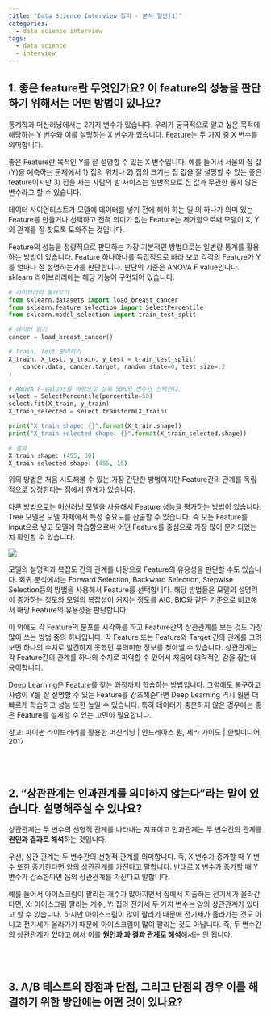```yaml
---
title: "Data Science Interview 정리 - 분석 일반(1)"
categories:
  - data science interview
tags:
  - data science
  - interview
---
```


## 1. 좋은 feature란 무엇인가요? 이 feature의 성능을 판단하기 위해서는 어떤 방법이 있나요?

통계학과 머신러닝에서는 2가지 변수가 있습니다. 우리가 궁극적으로 알고 싶은 목적에 해당하는 Y 변수와 이를 설명하는 X 변수가 있습니다. Feature는 두 가지 중 X 변수를 의미합니다. 

좋은 Feature란 목적인 Y를 잘 설명할 수 있는 X 변수입니다. 예를 들어서 서울의 집 값(Y)을 예측하는 문제에서 1) 집의 위치나 2) 집의 크기는 집 값을 잘 설명할 수 있는 좋은 feature이지만 3) 집을 사는 사람의 발 사이즈는 일반적으로 집 값과 무관한 좋지 않은 변수라고 할 수 있습니다.

데이터 사이언티스트가 모델에 데이터를 넣기 전에 해야 하는 일 의 하나가 의미 있는 Feature를 만들거나 선택하고 전혀 의미가 없는 Feature는 제거함으로써 모델이 X, Y의 관계를 잘 찾도록 도와주는 것입니다.



Feature의 성능을 정량적으로 판단하는 가장 기본적인 방법으로는 일변량 통계를 활용하는 방법이 있습니다. Feature 하나하나를 독립적으로 바라 보고 각각의 Feature가 Y를 얼마나 잘 설명하는가를 판단합니다. 판단의 기준은 ANOVA F value입니다. sklearn 라이브러리에는 해당 기능이 구현되어 있습니다.

```python
# 라이브러리 불러오기
from sklearn.datasets import load_breast_cancer
from sklearn.feature_selection import SelectPercentile
from sklearn.model_selection import train_test_split

# 데이터 읽기
cancer = load_breast_cancer()

# Train, Test 분리하기
X_train, X_test, y_train, y_test = train_test_split(
    cancer.data, cancer.target, random_state=0, test_size=.2
)

# ANOVA F-values를 바탕으로 상위 50%의 변수만 선택한다.
select = SelectPercentile(percentile=50)
select.fit(X_train, y_train)
X_train_selected = select.transform(X_train)

print("X_train shape: {}".format(X_train.shape))
print("X_train selected shape: {}".format(X_train_selected.shape))

# 결과
X_train shape: (455, 30)
X_train selected shape: (455, 15)
```

위의 방법은 처음 시도해볼 수 있는 가장 간단한 방법이지만 Feature간의 관계를 독립적으로 상정한다는 점에서 한계가 있습니다. 

다른 방법으로는 머신러닝 모델을 사용해서 Feature 성능을 평가하는 방법이 있습니다. Tree 모델은 모델 자체에서 특성 중요도를 산출할 수 있습니다. 즉 모든 Feature를 Input으로 넣고 모델에 학습함으로써 어떤 Feature를 중심으로 가장 많이 분기되었는지 확인할 수 있습니다.

![](/Users/lifesailor/Desktop/project/lifesailor/github/data-science-interview-answer/image/feature-importance.png)

모델의 설명력과 복잡도 간의 관계를 바탕으로 Feature의 유용성을 판단할 수도 있습니다. 회귀 분석에서는 Forward Selection, Backward Selection, Stepwise Selection등의 방법을 사용해서 Feature를 선택합니다. 해당 방법들은 모델의 설명력이 증가하는 정도와 모델의 복잡성이 커지는 정도를 AIC, BIC와 같은 기준으로 비교해서 해당 Feature의 유용성을 판단합니다.



이 외에도 각 Feature의 분포를 시각화를 하고 Feature간의 상관관계를 보는 것도 가장 많이 쓰는 방법 중의 하나입니다. 각 Feature 또는 Feature와 Target 간의 관계를 그려보면 하나의 수치로 발견하지 못했던 유의미한 정보를 찾아낼 수 있습니다. 상관관계는 각 Feature간의 관계를 하나의 수치로 파악할 수 있어서 처음에 대략적인 감을 잡는데 용이합니다.



Deep Learning은 Feature를 찾는 과정까지 학습하는 방법입니다. 그럼에도 불구하고 사람이 Y를 잘 설명할 수 있는 Feature를 강조해준다면 Deep Learning 역시 훨씬 더 빠르게 학습하고 성능 또한 높일 수 있습니다. 특히 데이터가 충분하지 않은 경우에는 좋은 Feature를 설계할 수 있는 고민이 필요합니다.



참고: 파이썬 라이브러리를 활용한 머신러닝 | 안드레아스 뮐, 세라 가이도 | 한빛미디어, 2017

<br/><br/>



## 2. “상관관계는 인과관계를 의미하지 않는다”라는 말이 있습니다. 설명해주실 수 있나요?

상관관계는 두 변수의 선형적 관계를 나타내는 지표이고 인과관계는 두 변수간의 관계를 **원인과 결과로 해석**하는 것입니다. 



우선, 상관 관계는 두 변수간의 선형적 관계를 의미합니다. 즉, X 변수가 증가할 때 Y 변수 또한 증가한다면 양의 상관관계를 가진다고 말합니다. 반대로 X 변수가 증가할 때 Y 변수가 감소한다면 음의 상관관계를 가진다고 말합니다.



예를 들어서 아이스크림이 팔리는 개수가 많아지면서 집에서 지출하는 전기세가 올라간다면, X: 아이스크림 팔리는 개수, Y: 집의 전기세 두 가지 변수는 양의 상관관계가 있다고 할 수 있습니다. 하지만 아이스크림이 많이 팔리기 때문에 전기세가 올라가는 것도 아니고 전기세가 올라가기 때문에 아이스크림이 많이 팔리는 것도 아닙니다. 즉, 두 변수간의 상관관계가 있다고 해서 이를 **원인과 과 결과 관계로 해석**해서는 안 됩니다.

<br/><br/>



## 3. A/B 테스트의 장점과 단점, 그리고 단점의 경우 이를 해결하기 위한 방안에는 어떤 것이 있나요?


